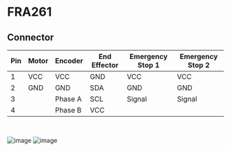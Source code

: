 # FRA261

## Connector

| Pin | Motor | Encoder | End Effector | Emergency Stop 1 | Emergency Stop 2 |
|-----|----------------|---------|---------|------------------|------------------|
| 1 | VCC |   VCC   | GND |   VCC  |   VCC  |
| 2 | GND |   GND   | SDA |   GND  |   GND  |
| 3 |     | Phase A | SCL | Signal | Signal |
| 4 |     | Phase B | VCC |        |        |

<br>

![image](https://media.discordapp.net/attachments/974688181205233695/1099328284547883079/image.png?width=1020&height=701)
![image](https://media.discordapp.net/attachments/974688181205233695/1099328576920236183/image.png?width=697&height=701)

